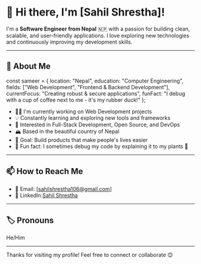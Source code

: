 # 👋 Hi there, I'm [Sahil Shrestha]!

I'm a **Software Engineer from Nepal** 🇳🇵 with a passion for building clean, scalable, and user-friendly applications. I love exploring new technologies and continuously improving my development skills.

---

## 💬 About Me

const sameer = {
  location: "Nepal",
  education: "Computer Engineering",
  fields: ["Web Development", "Frontend & Backend Development"],
  currentFocus: "Creating robust & secure applications",
  funFact: "I debug with a cup of coffee next to me - it's my rubber duck!"
};

- 🧑‍💻 I'm currently working on Web Development projects
- 💡 Constantly learning and exploring new tools and frameworks
- 🌱 Interested in Full-Stack Development, Open Source, and DevOps
- 🏔️ Based in the beautiful country of Nepal
- 🎯 Goal: Build products that make people's lives easier
- 🧠 Fun fact: I sometimes debug my code by explaining it to my plants 🌱

---

## 📫 How to Reach Me

- 📧 Email: [sahilshrestha106@gmail.com]  
- 💼 LinkedIn:[Sahil Shrestha](https://www.linkedin.com/in/sahil-shrestha-b46887319/)   

---

## 🏷️ Pronouns

He/Him

---

Thanks for visiting my profile! Feel free to connect or collaborate 😊
